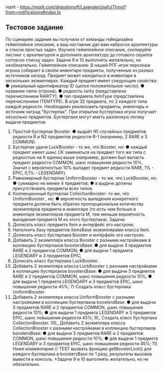 replit - https://replit.com/@godninoff/LavenderUsefulThing?from=notifications#index.ts

## Тестовое задание

По сценарию задания вы получили от команды геймдизайна геймплейное описание, а ваш наставник дал вам набросок архитектуры и список простых задач. Изучите геймплейное описание, скопируйте листинг с архитектурой и дополните архитектуру до готового скрипта согласно списку задач. Задачи 9 и 10 выполнять желательно, но необязательно.
Геймплейное описание:
В нашей РПГ-игре персонаж игрока собирает в своём инвентаре предметы, полученные из разных источников наград.
Предмет может находиться в инвентаре в нескольких экземплярах.
Каждый предмет имеет следующие свойства:
● уникальный идентификатор ID (целое положительное число);
● название name (строка);
● редкость rarity (представлена перечислением RARITY);
● тип предмета itemType (представлена перечислением ITEMTYPE).
В игре 32 предмета, по 2 каждого типа каждой редкости.
Необходимо реализовать предметы, инвентарь и источник наград "бустерпак".
При открытии бустерпака игрок получает несколько предметов.
Бустерпаки могут иметь различную логику выдачи предметов:

1. Простой бустерпак Booster:
   ● выдаёт N1 случайных предметов редкости R и N2 предметов редкости R-1 (например, 2 RARE и 3 COMMON).
2. Бустерпак удачи LuckBooster - то же, что Booster, но:
   ● каждый предмет имеет шанс CK замениться на предмет того же типа с редкостью на K единиц выше (например, должен был выпасть предмет редкости COMMON, шанс повышения редкости 10%. Значит с вероятностью 10% выпадет предмет редкости RARE, 1% - EPIC, 0,1% - LEGENDARY).
3. Равномерный бустерпак UniformBooster - то же, что LuckBooster, но:
   ● суммарно не менее 4 предметов;
   ● в выдаче должны присутствовать предметы всех типов.
4. Коллекционный бустерпак CollectionBooster- то же, что UniformBooster , но: ● вероятность выпадения конкретного предмета должна быть обратно пропорциональна количеству экземпляров предмета в инвентаре (то есть чем больше в инвентаре экземпляров предмета M, тем меньше вероятность выпадения предмета M из этого бустерпака).
   Задачи:
5. Дописать класс предмета Item и интерфейс его настроек.
6. Наполнить базу предметов itemsBase экземплярами класса Item.
7. Дописать класс бустерпака Booster и интерфейс его настроек.
8. Добавить 2 экземпляра класса Booster с разными настройками в коллекцию бустерпаков boostersBase:
   ● для выдачи 3 предметов RARE и 2 предметов COMMON;
   ● для выдачи 1 предмета LEGENDARY и 3 предметов EPIC;
9. Дописать класс бустерпака LuckBooster.
10. Добавить 2 экземпляра класса LuckBooster с разными настройками в коллекцию бустерпаков boostersBase:
    ● для выдачи 3 предметов RARE и 2 предметов COMMON, шанс повышения редкости 10%; ● для выдачи 1 предмета LEGENDARY и 3 предметов EPIC, шанс повышения редкости 45%; 7) Создать класс бустерпака UniformBooster.
11. Добавить 2 экземпляра класса UniformBooster с разными настройками в коллекцию бустерпаков boostersBase:
    ● для выдачи 3 предметов RARE и 2 предметов COMMON, шанс повышения редкости 10%; ● для выдачи 1 предмета LEGENDARY и 3 предметов EPIC, шанс повышения редкости 45%; 9)_ Создать класс бустерпака CollectionBooster. 10)_ Добавить 2 экземпляра класса CollectionBooster с разными настройками в коллекцию бустерпаков boostersBase:
    ● для выдачи 3 предметов RARE и 2 предметов COMMON, шанс повышения редкости 10%; ● для выдачи 1 предмета LEGENDARY и 3 предметов EPIC, шанс повышения редкости 45%; 11) Ниже комментария // TEST вызвать функцию getBoosterLoot() для каждого бустерпака в boostersBase по 1 разу, результаты вызовов вывести в консоль.
    \*Задачи 9 и 10 выполнять желательно, но не обязательно.
